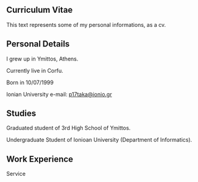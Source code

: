 ## Curriculum Vitae
This text represents some of my personal informations, as a cv.


## Personal Details


I grew up in Ymittos, Athens.

Currently live in Corfu.

Born in 10/07/1999

Ionian University e-mail: p17taka@ionio.gr


## Studies

Graduated student of 3rd High School of Ymittos. 

Undergraduate Student of Ionioan University (Department of Informatics).


## Work Experience


Service
